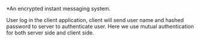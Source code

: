 *An encrypted instant messaging system. 

User log in the client application, client will send user name and hashed password to server to authenticate user. Here we use mutual authentication for both server side and client side. 
